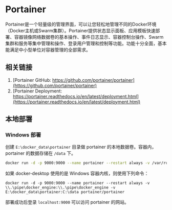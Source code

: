 # Portainer

Portainer是一个轻量级的管理界面，可以让您轻松地管理不同的Docker环境（Docker主机或Swarm集群）。Portainer提供状态显示面板、应用模板快速部署、容器镜像网络数据卷的基本操作、事件日志显示、容器控制台操作、Swarm集群和服务等集中管理和操作、登录用户管理和控制等功能。功能十分全面，基本能满足中小型单位对容器管理的全部需求。

## 相关链接

1. [Portainer GitHub: https://github.com/portainer/portainer](https://github.com/portainer/portainer)
2. [Portainer Deployment: https://portainer.readthedocs.io/en/latest/deployment.html](https://portainer.readthedocs.io/en/latest/deployment.html)

## 本地部署

### Windows 部署

创建 `E:\docker_data\portainer` 目录做 portainer 的本地数据卷。容器内，portainer 的数据存储在 `/data` 下。

```bash
docker run -d -p 9000:9000 --name portainer --restart always -v /var/run/docker.sock:/var/run/docker.sock -v E:\docker_data\portainer:/data portainer/portainer
```

如果 docker-desktop 使用的是 Windows 容器内核，则使用下列命令：

```
docker run -d -p 9000:9000 --name portainer --restart always -v \\.\pipe\docker_engine:\\.\pipe\docker_engine -v E:\docker_data\portainer:C:\data portainer/portainer
```

部署成功后登录 `localhost:9000` 可以访问 portainer 的网站。

